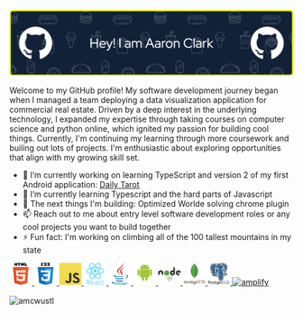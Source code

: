 ![Header](./github-header-image.png)

Welcome to my GitHub profile! My software development journey began when I managed a team deploying a data visualization application for commercial real estate. Driven by a deep interest in the underlying technology, I expanded my expertise through taking courses on computer science and python online, which ignited my passion for building cool things. Currently, I'm continuing my learning through more coursework and builing out lots of projects. I'm enthusiastic about exploring opportunities that align with my growing skill set.

- 🔭 I’m currently working on learning TypeScript and version 2 of my first Android application: [Daily Tarot](https://play.google.com/store/apps/details?id=com.amcwustl.dailytarot)
- 🌱 I’m currently learning Typescript and the hard parts of Javascript
- 🎥 The next things I'm building: Optimized Worlde solving chrome plugin
- 📫 Reach out to me about entry level software development roles or any cool projects you want to build together
- ⚡ Fun fact: I'm working on climbing all of the 100 tallest mountains in my state

<p align="left"> 
    <a href="https://www.w3.org/html/" target="_blank" rel="noreferrer"> <img src="https://raw.githubusercontent.com/devicons/devicon/master/icons/html5/html5-original-wordmark.svg" alt="html5" width="40" height="40"/> </a> 
    <a href="https://www.w3schools.com/css/" target="_blank" rel="noreferrer"> <img src="https://raw.githubusercontent.com/devicons/devicon/master/icons/css3/css3-original-wordmark.svg" alt="css3" width="40" height="40"/> </a> 
    <a href="https://developer.mozilla.org/en-US/docs/Web/JavaScript" target="_blank" rel="noreferrer"> <img src="https://raw.githubusercontent.com/devicons/devicon/master/icons/javascript/javascript-original.svg" alt="javascript" width="40" height="40"/> </a> 
    <a href="https://reactjs.org/" target="_blank" rel="noreferrer"> <img src="https://raw.githubusercontent.com/devicons/devicon/master/icons/react/react-original-wordmark.svg" alt="react" width="40" height="40"/> </a> 
    <a href="https://www.java.com" target="_blank" rel="noreferrer"> <img src="https://raw.githubusercontent.com/devicons/devicon/master/icons/java/java-original.svg" alt="java" width="40" height="40"/> </a> 
    <a href="https://developer.android.com" target="_blank" rel="noreferrer"> <img src="https://raw.githubusercontent.com/devicons/devicon/master/icons/android/android-original-wordmark.svg" alt="android" width="40" height="40"/> </a> 
    <a href="https://nodejs.org" target="_blank" rel="noreferrer"> <img src="https://raw.githubusercontent.com/devicons/devicon/master/icons/nodejs/nodejs-original-wordmark.svg" alt="nodejs" width="40" height="40"/> </a> 
    <a href="https://www.mongodb.com/" target="_blank" rel="noreferrer"> <img src="https://raw.githubusercontent.com/devicons/devicon/master/icons/mongodb/mongodb-original-wordmark.svg" alt="mongodb" width="40" height="40"/> </a> 
    <a href="https://www.postgresql.org" target="_blank" rel="noreferrer"> <img src="https://raw.githubusercontent.com/devicons/devicon/master/icons/postgresql/postgresql-original-wordmark.svg" alt="postgresql" width="40" height="40"/> </a> 
    <a href="https://aws.amazon.com/amplify/" target="_blank" rel="noreferrer"> <img src="https://docs.amplify.aws/assets/logo-dark.svg" alt="amplify" width="40" height="40"/> </a> 
</p>


<p><img align="center" src="https://github-readme-stats.vercel.app/api/top-langs?username=amcwustl&show_icons=true&locale=en&layout=compact" alt="amcwustl" /></p>

